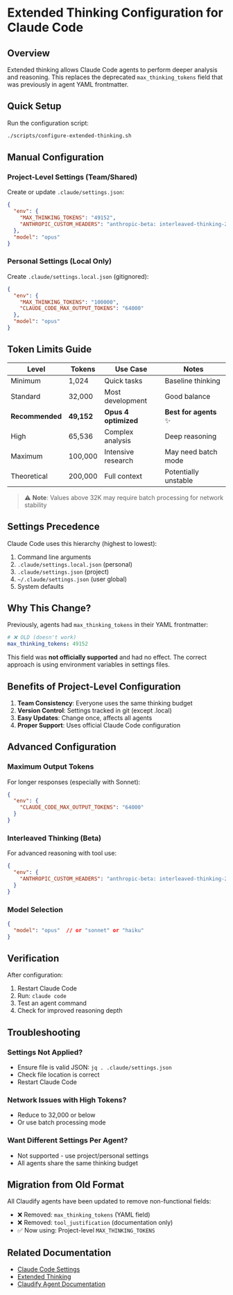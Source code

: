 # Extended Thinking Configuration for Claude Code

## Overview

Extended thinking allows Claude Code agents to perform deeper analysis and reasoning. This replaces the deprecated `max_thinking_tokens` field that was previously in agent YAML frontmatter.

## Quick Setup

Run the configuration script:
```bash
./scripts/configure-extended-thinking.sh
```

## Manual Configuration

### Project-Level Settings (Team/Shared)

Create or update `.claude/settings.json`:
```json
{
  "env": {
    "MAX_THINKING_TOKENS": "49152",
    "ANTHROPIC_CUSTOM_HEADERS": "anthropic-beta: interleaved-thinking-2025-05-14"
  },
  "model": "opus"
}
```

### Personal Settings (Local Only)

Create `.claude/settings.local.json` (gitignored):
```json
{
  "env": {
    "MAX_THINKING_TOKENS": "100000",
    "CLAUDE_CODE_MAX_OUTPUT_TOKENS": "64000"
  },
  "model": "opus"
}
```

## Token Limits Guide

| Level | Tokens | Use Case | Notes |
|-------|--------|----------|-------|
| Minimum | 1,024 | Quick tasks | Baseline thinking |
| Standard | 32,000 | Most development | Good balance |
| **Recommended** | **49,152** | **Opus 4 optimized** | **Best for agents** ✨ |
| High | 65,536 | Complex analysis | Deep reasoning |
| Maximum | 100,000 | Intensive research | May need batch mode |
| Theoretical | 200,000 | Full context | Potentially unstable |

> ⚠️ **Note**: Values above 32K may require batch processing for network stability

## Settings Precedence

Claude Code uses this hierarchy (highest to lowest):
1. Command line arguments
2. `.claude/settings.local.json` (personal)
3. `.claude/settings.json` (project)
4. `~/.claude/settings.json` (user global)
5. System defaults

## Why This Change?

Previously, agents had `max_thinking_tokens` in their YAML frontmatter:
```yaml
# ❌ OLD (doesn't work)
max_thinking_tokens: 49152
```

This field was **not officially supported** and had no effect. The correct approach is using environment variables in settings files.

## Benefits of Project-Level Configuration

1. **Team Consistency**: Everyone uses the same thinking budget
2. **Version Control**: Settings tracked in git (except .local)
3. **Easy Updates**: Change once, affects all agents
4. **Proper Support**: Uses official Claude Code configuration

## Advanced Configuration

### Maximum Output Tokens
For longer responses (especially with Sonnet):
```json
{
  "env": {
    "CLAUDE_CODE_MAX_OUTPUT_TOKENS": "64000"
  }
}
```

### Interleaved Thinking (Beta)
For advanced reasoning with tool use:
```json
{
  "env": {
    "ANTHROPIC_CUSTOM_HEADERS": "anthropic-beta: interleaved-thinking-2025-05-14"
  }
}
```

### Model Selection
```json
{
  "model": "opus"  // or "sonnet" or "haiku"
}
```

## Verification

After configuration:
1. Restart Claude Code
2. Run: `claude code`
3. Test an agent command
4. Check for improved reasoning depth

## Troubleshooting

### Settings Not Applied?
- Ensure file is valid JSON: `jq . .claude/settings.json`
- Check file location is correct
- Restart Claude Code

### Network Issues with High Tokens?
- Reduce to 32,000 or below
- Or use batch processing mode

### Want Different Settings Per Agent?
- Not supported - use project/personal settings
- All agents share the same thinking budget

## Migration from Old Format

All Claudify agents have been updated to remove non-functional fields:
- ❌ Removed: `max_thinking_tokens` (YAML field)
- ❌ Removed: `tool_justification` (documentation only)
- ✅ Now using: Project-level `MAX_THINKING_TOKENS`

## Related Documentation

- [Claude Code Settings](https://docs.anthropic.com/en/docs/claude-code/settings)
- [Extended Thinking](https://docs.aws.amazon.com/bedrock/latest/userguide/claude-messages-extended-thinking.html)
- [Claudify Agent Documentation](./../.claude/agents/README.md)